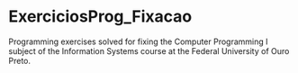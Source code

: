# ExerciciosProg_Fixacao

Programming exercises solved for fixing the Computer Programming I subject of the Information Systems course at the Federal University of Ouro Preto.
